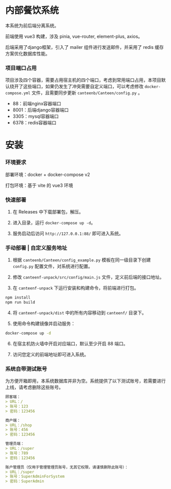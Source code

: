 # 内部餐饮系统

本系统为前后端分离系统。

前端使用 vue3 构建，涉及 pinia, vue-router, element-plus, axios。

后端采用了django框架，引入了 mailer 组件进行发送邮件，并采用了 redis 缓存方案优化数据库性能。

### 项目端口占用

项目涉及四个容器，需要占用宿主机的四个端口，考虑到常用端口占用，本项目默认绕开了这些端口，如果仍发生了冲突需要自定义端口，可以考虑修改 `docker-compose.yml` 文件，且需要同步更新 `canteenb/Canteen/config.py` 。

- 88：前端nginx容器端口
- 8001：后端django容器端口
- 3305：mysql容器端口
- 6378：redis容器端口

# 安装

### 环境要求

部署环境：docker + docker-compose v2

打包环境：基于 vite 的 vue3 环境

### 快速部署

1. 在 Releases 中下载部署包，解压。

2. 进入目录，运行 `docker-compose up -d`。

3. 服务启动后访问 `http://127.0.0.1:88/` 即可进入系统。

### 手动部署 | 自定义服务地址

1. 根据 `canteenb/Canteen/config_example.py` 模板在同一级目录下创建 `config.py` 配置文件，对系统进行配置。

2. 修改 `canteenf-unpack/src/config/main.js` 文件，定义前后端的接口地址。

3. 在 `canteenf-unpack` 下运行安装和构建命令，将前端进行打包。

```bash
npm install
npm run build
```

4. 将 `canteenf-unpack/dist` 中的所有内容移动到 `canteenf/` 目录下。

5. 使用命令构建镜像并启动服务：

```bash
docker-compose up -d
```

6. 在宿主机防火墙中开启对应端口，默认至少开启 88 端口。

7. 访问您定义的前端地址即可进入系统。

### 系统自带测试账号

为方便开箱即用，本系统数据库并非为空。系统提供了以下测试账号，若需要进行上线，请考虑删除这些账号。

```markdown
顾客端：
> URL：/
> 账号：123
> 密码：123456

商户端：
> URL：/shop
> 账号：456
> 密码：123456

管理员端：
> URL：/super
> 账号：789
> 密码：123456

账户管理员（仅用于管理管理员账号，无其它权限，请谨慎删除此账号）：
> URL：/super
> 账号：SuperAdminForSystem
> 密码：SuperAdmin
```

